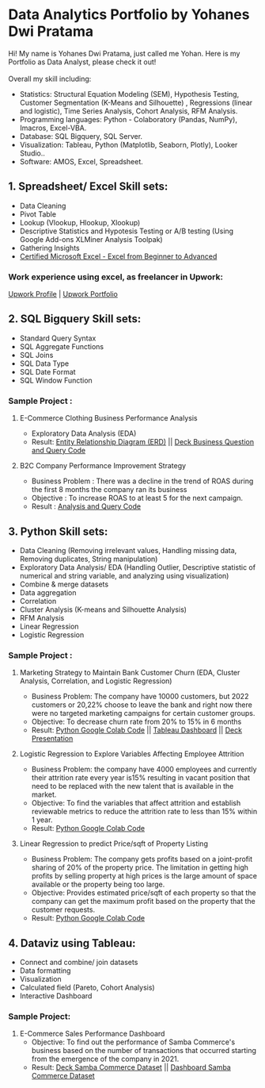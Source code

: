 # Data Analytics Portfolio by Yohanes Dwi Pratama

Hi! My name is Yohanes Dwi Pratama, just called me Yohan. Here is my Portfolio as Data Analyst, please check it out!<br><br>
Overall my skill including:
- Statistics: Structural Equation Modeling (SEM), Hypothesis Testing, Customer Segmentation (K-Means and Silhouette) , Regressions (linear and logistic), Time Series Analysis, Cohort Analysis, RFM Analysis.<br>
- Programming languages: Python - Colaboratory (Pandas, NumPy), Imacros, Excel-VBA.<br>
- Database: SQL Bigquery, SQL Server.<br>
- Visualization: Tableau, Python (Matplotlib, Seaborn, Plotly), Looker Studio..<br>
- Software: AMOS, Excel, Spreadsheet.

## 1. Spreadsheet/ Excel Skill sets:
- Data Cleaning
- Pivot Table
- Lookup (Vlookup, Hlookup, Xlookup)
- Descriptive Statistics and Hypotesis Testing or A/B testing (Using Google Add-ons XLMiner Analysis Toolpak)
- Gathering Insights
- [Certified Microsoft Excel - Excel from Beginner to Advanced](https://www.udemy.com/certificate/UC-93a810f6-9a4c-4d61-b0dd-3676e760d63f/)

### Work experience using excel, as freelancer in Upwork:
[Upwork Profile](https://www.upwork.com/freelancers/~0127aa0b9032fdc2f2?s=1110580752008335360) | [Upwork Portfolio](https://docs.google.com/presentation/d/1vZPuC2x4_SxnptwvM-IA_ZXQ81UVv7gHwOc3f0p7VwA/edit?usp=sharing)

## 2. SQL Bigquery Skill sets:
- Standard Query Syntax
- SQL Aggregate Functions
- SQL Joins
- SQL Data Type
- SQL Date Format
- SQL Window Function

### Sample Project :
1. E-Commerce Clothing Business Performance Analysis 
      - Exploratory Data Analysis (EDA)
      - Result: [Entity Relationship Diagram (ERD)](https://drive.google.com/file/d/1OSpmrYpdZIIKwvW6Q5t68qEvRKhfDF_9/view) || [Deck Business Question and Query Code](https://docs.google.com/presentation/d/1S7A7epu2edyx1K0FM3NWyZZF2SVRuoYTM5dxnoCWHr4/edit?usp=sharing)

2. B2C Company Performance Improvement Strategy	
   
      - Business Problem      : There was a decline in the trend of ROAS during the first 8 months the company ran its business 
      - Objective             : To increase ROAS to at least 5 for the next campaign. 
      - Result                : [Analysis and Query Code](https://docs.google.com/document/d/10ThtOV9hk8l7x2l9EoUIETn7lU-3yDncNN8yBtSjx78/edit?usp=sharing)


## 3. Python Skill sets:
- Data Cleaning (Removing irrelevant values, Handling missing data, Removing duplicates, String manipulation)
- Exploratory Data Analysis/ EDA (Handling Outlier, Descriptive statistic of numerical and string variable, and analyzing using visualization)
- Combine & merge datasets
- Data aggregation
- Correlation
- Cluster Analysis (K-means and Silhouette Analysis)
- RFM Analysis
- Linear Regression
- Logistic Regression

### Sample Project :
1. Marketing Strategy to Maintain Bank Customer Churn (EDA, Cluster Analysis, Correlation, and Logistic Regression)
      - Business Problem: The company have 10000 customers, but 2022 customers or 20,22% choose to leave the bank and right now there were no targeted marketing campaigns for certain customer groups.
      - Objective: To decrease churn rate from 20% to 15% in 6 months
      - Result: [Python Google Colab Code](https://colab.research.google.com/drive/1iSnaMC0208hwsNJXRv1_EX9zLed0cVDX?usp=sharing) || [Tableau Dashboard](https://public.tableau.com/views/BankCustomerChurnAnalysis_/Dashboard2?:language=en-US&publish=yes&:display_count=n&:origin=viz_share_link) || [Deck Presentation](https://docs.google.com/presentation/d/1qmP8rINnzC6lGy4TCoVm9XauNXc4IKjH/edit?usp=sharing&ouid=101861423115400132303&rtpof=true&sd=true)

2. Logistic Regression to Explore Variables Affecting Employee Attrition
      - Business Problem: the company have 4000 employees and currently their attrition rate every year is15% resulting in vacant position that need to be replaced with the new talent that is available in the market.
      - Objective: To find the variables that affect attrition and establish reviewable metrics to reduce the attrition rate to less than 15% within 1 year.
      - Result: [Python Google Colab Code](https://colab.research.google.com/drive/1biaLnyGcf-uXrSaG6a6ZJqPcLLCyZEXf?usp=sharing)

3. Linear Regression to predict Price/sqft of Property Listing
      - Business Problem: The company gets profits based on a joint-profit sharing of 20% of the property price. The limitation in getting high profits by selling property at high prices is the large amount of space available or the property being too large.
      - Objective: Provides estimated price/sqft of each property so that the company can get the maximum profit based on the property that the customer requests.
      - Result: [Python Google Colab Code](https://colab.research.google.com/drive/1uesjD4uCrlinW2qp8Npkw8AWWC9WKK7l?usp=sharing)

## 4. Dataviz using Tableau:
- Connect and combine/ join datasets
- Data formatting
- Visualization
- Calculated field (Pareto, Cohort Analysis)
- Interactive Dashboard

### Sample Project:
1. E-Commerce Sales Performance Dashboard
      - Objective: To find out the performance of Samba Commerce's business based on the number of transactions that occurred starting from the emergence of the company in 2021. 
      - Result: [Deck Samba Commerce Dataset](https://docs.google.com/presentation/d/108Fw5F9V1dhDzcypIAfEm1_G7P2EVOg6a-MnE9D45rk/edit?usp=sharing) || [Dashboard Samba Commerce Dataset](https://public.tableau.com/views/W10W11_JAN23_Yohanes_Dwi_Pratama_Intermediate/Dashboard1?:language=en-US&publish=yes&:display_count=n&:origin=viz_share_link)
